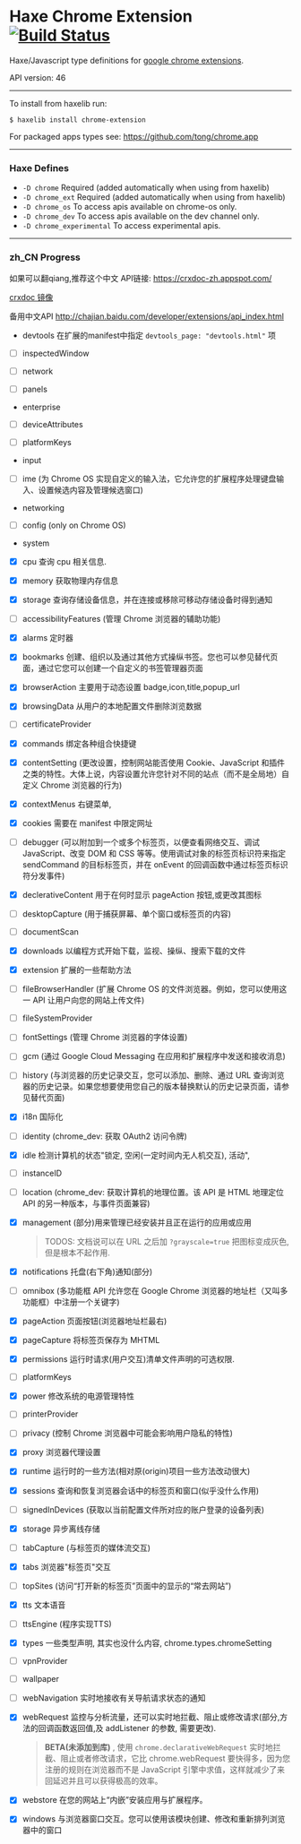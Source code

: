
# Haxe Chrome Extension [![Build Status](https://travis-ci.org/tong/chrome.extension.svg?branch=master)](https://travis-ci.org/tong/chrome.extension)

Haxe/Javascript type definitions for [google chrome extensions](https://developer.chrome.com/extensions/api_index).

API version: 46

---

To install from haxelib run:
```
$ haxelib install chrome-extension
```

For packaged apps types see: https://github.com/tong/chrome.app  

---

### Haxe Defines

* `-D chrome`  Required (added automatically when using from haxelib)
* `-D chrome_ext`  Required (added automatically when using from haxelib)
* `-D chrome_os`  To access apis available on chrome-os only.
* `-D chrome_dev`  To access apis available on the dev channel only.
* `-D chrome_experimental`  To access experimental apis.

---

### zh_CN Progress

如果可以翻qiang,推荐这个中文 API链接: https://crxdoc-zh.appspot.com/
	
[crxdoc 镜像](http://api.gjcq176.com/chromeplugin/api%20zh/extensions/api_index.html)

备用中文API http://chajian.baidu.com/developer/extensions/api_index.html

 * devtools 在扩展的manifest中指定 `devtools_page: "devtools.html"` 项

  - [ ] inspectedWindow

  - [ ] network

  - [ ] panels

 * enterprise

  - [ ] deviceAttributes

  - [ ] platformKeys

 * input

  - [ ] ime (为 Chrome OS 实现自定义的输入法，它允许您的扩展程序处理键盘输入、设置候选内容及管理候选窗口)

 * networking

  - [ ] config (only on Chrome OS)

 * system

  - [x] cpu 查询 cpu 相关信息.

  - [x] memory 获取物理内存信息

  - [x] storage 查询存储设备信息，并在连接或移除可移动存储设备时得到通知

 - [ ] accessibilityFeatures (管理 Chrome 浏览器的辅助功能)

 - [x] alarms 定时器

 - [x] bookmarks 创建、组织以及通过其他方式操纵书签。您也可以参见替代页面，通过它您可以创建一个自定义的书签管理器页面

 - [x] browserAction 主要用于动态设置 badge,icon,title,popup_url

 - [x] browsingData 从用户的本地配置文件删除浏览数据

 - [ ] certificateProvider

 - [x] commands	绑定各种组合快捷键

 - [x] contentSetting (更改设置，控制网站能否使用 Cookie、JavaScript 和插件之类的特性。大体上说，内容设置允许您针对不同的站点（而不是全局地）自定义 Chrome 浏览器的行为)

 - [x] contextMenus 右键菜单,

 - [x] cookies 需要在 manifest 中限定网址

 - [ ] debugger (可以附加到一个或多个标签页，以便查看网络交互、调试 JavaScript、改变 DOM 和 CSS 等等。使用调试对象的标签页标识符来指定 sendCommand 的目标标签页，并在 onEvent 的回调函数中通过标签页标识符分发事件)
 
 - [x] declerativeContent 用于在何时显示 pageAction 按钮,或更改其图标

 - [ ] desktopCapture (用于捕获屏幕、单个窗口或标签页的内容)

 - [ ] documentScan

 - [x] downloads 以编程方式开始下载，监视、操纵、搜索下载的文件

 - [x] extension 扩展的一些帮助方法

 - [ ] fileBrowserHandler (扩展 Chrome OS 的文件浏览器。例如，您可以使用这一 API 让用户向您的网站上传文件)

 - [ ] fileSystemProvider

 - [ ] fontSettings (管理 Chrome 浏览器的字体设置)

 - [ ] gcm (通过 Google Cloud Messaging 在应用和扩展程序中发送和接收消息)

 - [ ] history (与浏览器的历史记录交互，您可以添加、删除、通过 URL 查询浏览器的历史记录。如果您想要使用您自己的版本替换默认的历史记录页面，请参见替代页面)

 - [x] i18n 国际化

 - [ ] identity (chrome_dev: 获取 OAuth2 访问令牌)

 - [x] idle 检测计算机的状态"锁定, 空闲(一定时间内无人机交互), 活动",

 - [ ] instanceID

 - [ ] location (chrome_dev: 获取计算机的地理位置。该 API 是 HTML 地理定位 API 的另一种版本，与事件页面兼容)

 - [x] management (部分)用来管理已经安装并且正在运行的应用或应用

	> TODOS: 文档说可以在 URL 之后加 `?grayscale=true` 把图标变成灰色, 但是根本不起作用.

 - [x] notifications 托盘(右下角)通知(部分)

 - [ ] omnibox (多功能框 API 允许您在 Google Chrome 浏览器的地址栏（又叫多功能框）中注册一个关键字)

 - [x] pageAction 页面按钮(浏览器地址栏最右)

 - [x] pageCapture 将标签页保存为 MHTML

 - [x] permissions 运行时请求(用户交互)清单文件声明的可选权限.

 - [ ] platformKeys

 - [x] power 修改系统的电源管理特性

 - [ ] printerProvider

 - [ ] privacy (控制 Chrome 浏览器中可能会影响用户隐私的特性)

 - [x] proxy 浏览器代理设置

 - [x] runtime 运行时的一些方法(相对原(origin)项目一些方法改动很大)

 - [x] sessions 查询和恢复浏览器会话中的标签页和窗口(似乎没什么作用)

 - [ ] signedInDevices (获取以当前配置文件所对应的账户登录的设备列表)

 - [x] storage 异步离线存储

 - [ ] tabCapture (与标签页的媒体流交互)

 - [x] tabs 浏览器"标签页"交互

 - [ ] topSites (访问“打开新的标签页”页面中的显示的“常去网站”)

 - [x] tts 文本语音

 - [ ] ttsEngine (程序实现TTS)

 - [x] types 一些类型声明, 其实也没什么内容, chrome.types.chromeSetting

 - [ ] vpnProvider

 - [ ] wallpaper

 - [ ] webNavigation 实时地接收有关导航请求状态的通知

 - [x] webRequest 监控与分析流量，还可以实时地拦截、阻止或修改请求(部分,方法的回调函数返回值,及 addListener 的参数, 需要更改).

	> **BETA(未添加到库)** , 使用 `chrome.declarativeWebRequest` 实时地拦截、阻止或者修改请求，它比 chrome.webRequest 要快得多，因为您注册的规则在浏览器而不是 JavaScript 引擎中求值，这样就减少了来回延迟并且可以获得极高的效率。

 - [x] webstore 在您的网站上“内嵌”安装应用与扩展程序。

 - [x] windows 与浏览器窗口交互。您可以使用该模块创建、修改和重新排列浏览器中的窗口
